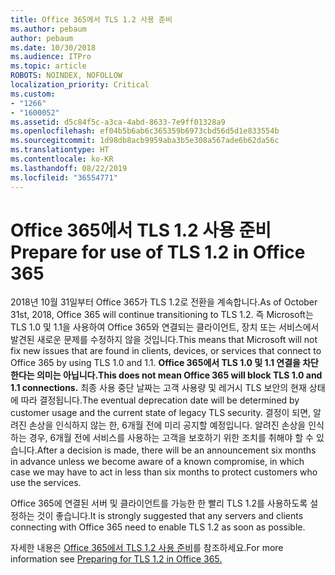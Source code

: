 ```yaml
---
title: Office 365에서 TLS 1.2 사용 준비
ms.author: pebaum
author: pebaum
ms.date: 10/30/2018
ms.audience: ITPro
ms.topic: article
ROBOTS: NOINDEX, NOFOLLOW
localization_priority: Critical
ms.custom:
- "1266"
- "1600052"
ms.assetid: d5c84f5c-a3ca-4abd-8633-7e9ff01328a9
ms.openlocfilehash: ef04b5b6ab6c365359b6973cbd56d5d1e833554b
ms.sourcegitcommit: 1d98db8acb9959aba3b5e308a567ade6b62da56c
ms.translationtype: HT
ms.contentlocale: ko-KR
ms.lasthandoff: 08/22/2019
ms.locfileid: "36554771"
---
```

# <a name="prepare-for-use-of-tls-12-in-office-365"></a><span data-ttu-id="ec83a-102">Office 365에서 TLS 1.2 사용 준비</span><span class="sxs-lookup"><span data-stu-id="ec83a-102">Prepare for use of TLS 1.2 in Office 365</span></span>

<span data-ttu-id="ec83a-103">2018년 10월 31일부터 Office 365가 TLS 1.2로 전환을 계속합니다.</span><span class="sxs-lookup"><span data-stu-id="ec83a-103">As of October 31st, 2018, Office 365 will continue transitioning to TLS 1.2.</span></span> <span data-ttu-id="ec83a-104">즉 Microsoft는 TLS 1.0 및 1.1을 사용하여 Office 365와 연결되는 클라이언트, 장치 또는 서비스에서 발견된 새로운 문제를 수정하지 않을 것입니다.</span><span class="sxs-lookup"><span data-stu-id="ec83a-104">This means that Microsoft will not fix new issues that are found in clients, devices, or services that connect to Office 365 by using TLS 1.0 and 1.1.</span></span> <span data-ttu-id="ec83a-105">**Office 365에서 TLS 1.0 및 1.1 연결을 차단한다는 의미는 아닙니다.**</span><span class="sxs-lookup"><span data-stu-id="ec83a-105">**This does not mean Office 365 will block TLS 1.0 and 1.1 connections.**</span></span> <span data-ttu-id="ec83a-106">최종 사용 중단 날짜는 고객 사용량 및 레거시 TLS 보안의 현재 상태에 따라 결정됩니다.</span><span class="sxs-lookup"><span data-stu-id="ec83a-106">The eventual deprecation date will be determined by customer usage and the current state of legacy TLS security.</span></span> <span data-ttu-id="ec83a-107">결정이 되면, 알려진 손상을 인식하지 않는 한, 6개월 전에 미리 공지할 예정입니다. 알려진 손상을 인식하는 경우, 6개월 전에 서비스를 사용하는 고객을 보호하기 위한 조치를 취해야 할 수 있습니다.</span><span class="sxs-lookup"><span data-stu-id="ec83a-107">After a decision is made, there will be an announcement six months in advance unless we become aware of a known compromise, in which case we may have to act in less than six months to protect customers who use the services.</span></span>
  
<span data-ttu-id="ec83a-108">Office 365에 연결된 서버 및 클라이언트를 가능한 한 빨리 TLS 1.2를 사용하도록 설정하는 것이 좋습니다.</span><span class="sxs-lookup"><span data-stu-id="ec83a-108">It is strongly suggested that any servers and clients connecting with Office 365 need to enable TLS 1.2 as soon as possible.</span></span>
  
<span data-ttu-id="ec83a-109">자세한 내용은 [Office 365에서 TLS 1.2 사용 준비](https://support.microsoft.com/help/4057306/preparing-for-tls-1-2-in-office-365)를 참조하세요.</span><span class="sxs-lookup"><span data-stu-id="ec83a-109">For more information see [Preparing for TLS 1.2 in Office 365.](https://support.microsoft.com/help/4057306/preparing-for-tls-1-2-in-office-365)</span></span>
  